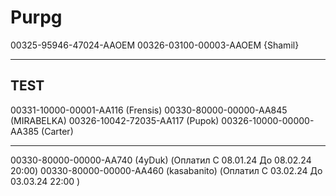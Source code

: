 # Purpg
00325-95946-47024-AAOEM
00326-03100-00003-AAOEM {Shamil}

-------
TEST
-------
00331-10000-00001-AA116 (Frensis)
00330-80000-00000-AA845 (MIRABELKA)
00326-10042-72035-AA117 (Pupok)
00326-10000-00000-AA385 (Carter)



-------
00330-80000-00000-AA740 (4yDuk) (Оплатил C 08.01.24 До 08.02.24  20:00)
00330-80000-00000-AA460 (kasabanito) (Оплатил C 03.02.24 До 03.03.24  22:00 )


